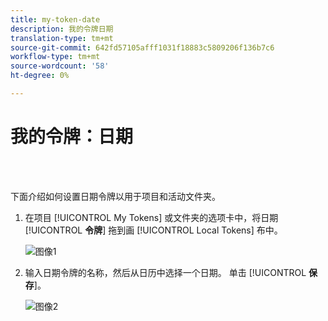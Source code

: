```yaml
---
title: my-token-date
description: 我的令牌日期
translation-type: tm+mt
source-git-commit: 642fd57105afff1031f18883c5809206f136b7c6
workflow-type: tm+mt
source-wordcount: '58'
ht-degree: 0%

---
```



# 我的令牌：日期

<br> 

下面介绍如何设置日期令牌以用于项目和活动文件夹。

1. 在项目 [!UICONTROL My Tokens] 或文件夹的选项卡中，将日期 [!UICONTROL **令牌**] 拖到画 [!UICONTROL Local Tokens] 布中。

   ![图像1](/help/sky/assets/my-tokens/my-token-date/my-token-date-1.jpg)

1. 输入日期令牌的名称，然后从日历中选择一个日期。 单击 [!UICONTROL **保存**]。

   ![图像2](/help/sky/assets/my-tokens/my-token-date/my-token-date-2.jpg)